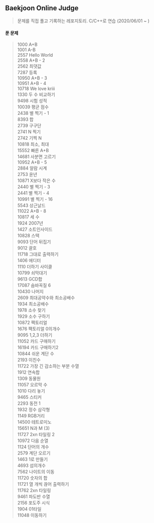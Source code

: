 ## Baekjoon Online Judge

> 문제를 직접 풀고 기록하는 레포지토리. C/C++로 연습 (2020/06/01 ~ )

#### 푼 문제

> 1000 A+B<br/>
> 1001 A-B<br/>
> 2557 Hello World<br/>
> 2558 A+B - 2<br/>
> 2562 최댓값<br/>
> 7287 등록<br/>
> 10950 A+B - 3<br/>
> 10951 A+B - 4<br/>
> 10718 We love kriii<br/>
> 1330 두 수 비교하기<br/>
> 9498 시험 성적<br/>
> 10039 평균 점수<br/>
> 2438 별 찍기 - 1<br/>
> 8393 합<br/>
> 2739 구구단<br/>
> 2741 N 찍기<br/>
> 2742 기찍 N<br/>
> 10818 최소, 최대<br/>
> 15552 빠른 A+B<br />
> 14681 사분면 고르기<br />
> 10952 A+B - 5<br/>
> 2884 알람 시계<br/>
> 2753 윤년<br/>
> 10871 X보다 작은 수<br/>
> 2440 별 찍기 - 3<br/>
> 2441 별 찍기 - 4<br/>
> 10991 별 찍기 - 16<br/>
> 5543 상근날드<br/>
> 11022 A+B - 8<br/>
> 10817 세 수<br/>
> 1924 2007년<br/>
> 1427 소트인사이드<br/>
> 10828 스택<br/>
> 9093 단어 뒤집기<br/>
> 9012 괄호<br/>
> 11718 그대로 출력하기<br/>
> 1406 에디터<br/>
> 1110 더하기 사이클<br/>
> 10799 쇠막대기<br/>
> 9613 GCD합<br/>
> 17087 숨바꼭질 6<br/>
> 10430 나머지<br/>
> 2609 최대공약수와 최소공배수<br/>
> 1934 최소공배수<br/>
> 1978 소수 찾기<br/>
> 1929 소수 구하기<br/>
> 10872 팩토리얼<br/>
> 1676 팩토리얼 0의개수<br/>
> 9095 1,2,3 더하기<br/>
> 11052 카드 구매하기<br/>
> 16194 카드 구매하기2<br/>
> 10844 쉬운 계단 수<br/>
> 2193 이친수<br/>
> 11722 가장 긴 감소하는 부분 수열<br/>
> 1912 연속합<br/>
> 1309 동물원<br/>
> 11057 오르막 수<br/>
> 1010 다리 놓기<br/>
> 9465 스티커<br/>
> 2293 동전 1<br/>
> 1932 정수 삼각형<br/>
> 1149 RGB거리<br/>
> 14500 테트로미노<br/>
> 15651 N과 M (3)<br/>
> 11727 2xn 타일링 2<br/>
> 10972 다음 순열<br/>
> 1124 단어의 개수<br/>
> 2579 계단 오르기<br/>
> 1463 1로 만들기<br/>
> 4693 섬의개수<br/>
> 7562 나이트의 이동<br/>
> 11720 숫자의 합<br/>
> 11721 열 개씩 끊어 출력하기<br/>
> 11762 2xn 타일링<br/>
> 9461 파도반 수열<br/>
> 2156 포도주 시식<br/>
> 1904 01타일<br/>
> 11048 이동하기<br/>
